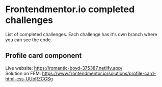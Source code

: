 # Frontendmentor.io completed challenges
List of completed challenges. Each challenge has it's own branch where you can see the code.

## Profile card component
Live website: https://romantic-boyd-375387.netlify.app/  
Solution on FEM: https://www.frontendmentor.io/solutions/profile-card-html-css-UUbRZCGSg